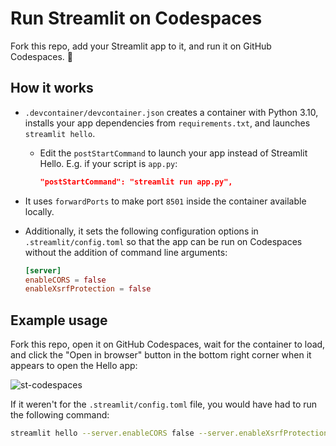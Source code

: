 # Run Streamlit on Codespaces

Fork this repo, add your Streamlit app to it, and run it on GitHub Codespaces. :balloon:

## How it works

- `.devcontainer/devcontainer.json` creates a container with Python 3.10, installs your app dependencies from `requirements.txt`, and launches `streamlit hello`. 
    -  Edit the `postStartCommand` to launch your app instead of Streamlit Hello. E.g. if your script is `app.py`:
        ```json
        "postStartCommand": "streamlit run app.py",
        ```
- It uses `forwardPorts` to make port `8501` inside the container available locally.
- Additionally, it sets the following configuration options in `.streamlit/config.toml` so that the app can be run on Codespaces without the addition of command line arguments:

    ```toml
    [server]
    enableCORS = false
    enableXsrfProtection = false
    ```

## Example usage

Fork this repo, open it on GitHub Codespaces, wait for the container to load, and click the "Open in browser" button in the bottom right corner when it appears to open the Hello app:

![st-codespaces](https://github.com/snehankekre/st-codespaces/assets/20672874/9e31e47f-1fce-4213-a973-e7ed1259a480)


If it weren't for the `.streamlit/config.toml` file, you would have had to run the following command:

```bash
streamlit hello --server.enableCORS false --server.enableXsrfProtection false
```
